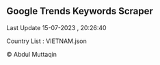

## Google Trends Keywords Scraper 
 
Last Update 15-07-2023 , 20:26:40

Country List :
VIETNAM.json



© Abdul Muttaqin 

